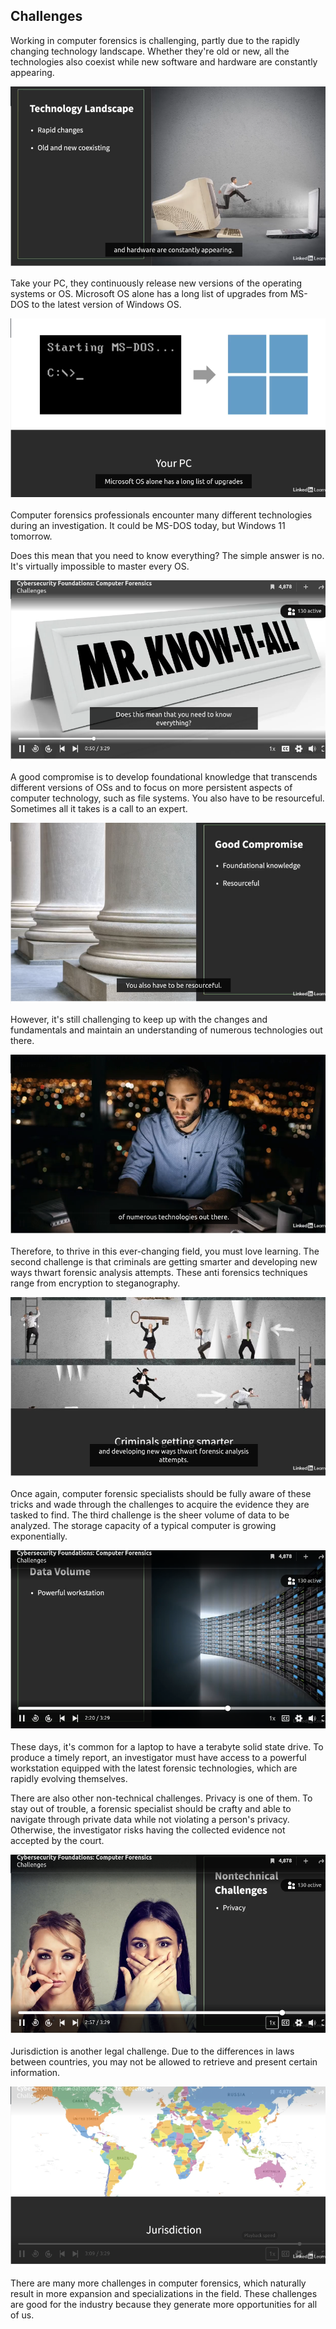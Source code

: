 ## **Challenges**

Working in computer forensics is challenging, partly due to the rapidly changing technology landscape. Whether they're old or new, all the technologies also coexist while new software and hardware are constantly appearing.

![alt text](../../../images/computer_forensic/image-40.png)

Take your PC, they continuously release new versions of the operating systems or OS. Microsoft OS alone has a long list of upgrades from MS-DOS to the latest version of Windows OS.
 
![alt text](../../../images/computer_forensic/image-41.png)

Computer forensics professionals encounter many different technologies during an investigation. It could be MS-DOS today, but Windows 11 tomorrow.
 
Does this mean that you need to know everything? The simple answer is no. It's virtually impossible to master every OS.
 
![alt text](../../../images/computer_forensic/image-42.png)

A good compromise is to develop foundational knowledge that transcends different versions of OSs and to focus on more persistent aspects of computer technology, such as file systems. You also have to be resourceful. Sometimes all it takes is a call to an expert. 
 
![alt text](../../../images/computer_forensic/image-43.png)

However, it's still challenging to keep up with the changes and fundamentals and maintain an understanding of numerous technologies out there.
 
![alt text](../../../images/computer_forensic/image-44.png)

Therefore, to thrive in this ever-changing field, you must love learning. The second challenge is that criminals are getting smarter and developing new ways thwart forensic analysis attempts. These anti forensics techniques range from encryption to steganography.
 
![alt text](../../../images/computer_forensic/image-45.png)

Once again, computer forensic specialists should be fully aware of these tricks and wade through the challenges to acquire the evidence they are tasked to find. The third challenge is the sheer volume of data to be analyzed. The storage capacity of a typical computer is growing exponentially.

![alt text](../../../images/computer_forensic/image-46.png)

These days, it's common for a laptop to have a terabyte solid state drive. To produce a timely report, an investigator must have access to a powerful workstation equipped with the latest forensic technologies, which are rapidly evolving themselves.


There are also other non-technical challenges. Privacy is one of them. To stay out of trouble, a forensic specialist should be crafty and able to navigate through private data while not violating a person's privacy. Otherwise, the investigator risks having the collected evidence not accepted by the court.

![alt text](../../../images/computer_forensic/image-47.png)

Jurisdiction is another legal challenge. Due to the differences in laws between countries, you may not be allowed to retrieve and present certain information.

![alt text](../../../images/computer_forensic/image-48.png)

There are many more challenges in computer forensics, which naturally result in more expansion and specializations in the field. These challenges are good for the industry because they generate more opportunities for all of us.